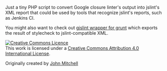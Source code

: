Just a tiny PHP script to convert Google closure linter's output into jslint's XML report that could be used by tools that recognize jslint's reports, such as Jenkins CI.

You might also want to check out [gjslint wrapper for grunt](https://github.com/jmendiara/node-closure-linter-wrapper) which exports the result of stylecheck to jslint-compatible XML.

<a rel="license" href="http://creativecommons.org/licenses/by/4.0/"><img alt="Creative Commons Licence" style="border-width:0" src="https://i.creativecommons.org/l/by/4.0/88x31.png" /></a><br />This work is licensed under a <a rel="license" href="http://creativecommons.org/licenses/by/4.0/">Creative Commons Attribution 4.0 International License</a>.

Originally created by [John Mitchell](https://github.com/neufena)
